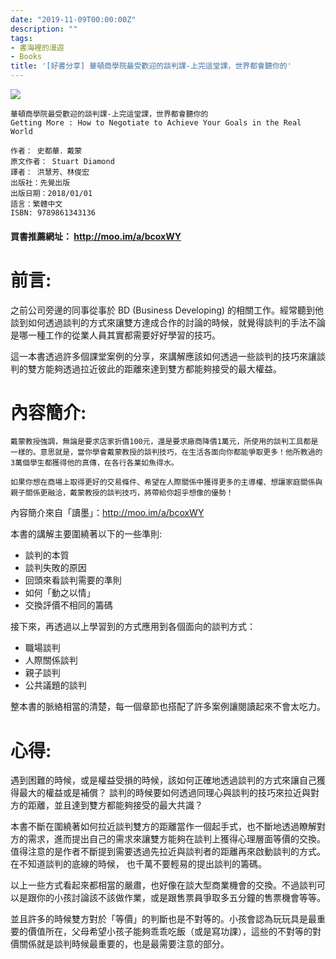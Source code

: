 ```yaml
---
date: "2019-11-09T00:00:00Z"
description: ""
tags:
- 書海裡的漫遊
- Books
title: '[好書分享] 華頓商學院最受歡迎的談判課-上完這堂課，世界都會聽你的'
---
```




![](../images/2019/1109.jpg)



```
華頓商學院最受歡迎的談判課-上完這堂課，世界都會聽你的
Getting More : How to Negotiate to Achieve Your Goals in the Real World

作者： 史都華．戴蒙  
原文作者： Stuart Diamond  
譯者： 洪慧芳、林俊宏  
出版社：先覺出版 
出版日期：2018/01/01 
語言：繁體中文 
ISBN: 9789861343136 
```

#### 買書推薦網址： http://moo.im/a/bcoxWY

# 前言:

之前公司旁邊的同事從事於 BD (Business Developing) 的相關工作。經常聽到他談到如何透過談判的方式來讓雙方達成合作的討論的時候，就覺得談判的手法不論是哪一種工作的從業人員其實都需要好好學習的技巧。

這一本書透過許多個課堂案例的分享，來講解應該如何透過一些談判的技巧來讓談判的雙方能夠透過拉近彼此的距離來達到雙方都能夠接受的最大權益。

# 內容簡介:

```
戴蒙教授強調，無論是要求店家折價100元，還是要求廠商降價1萬元，所使用的談判工具都是一樣的。意思就是，當你學會戴蒙教授的談判技巧，在生活各面向你都能爭取更多！他所教過的3萬個學生都獲得他的真傳，在各行各業如魚得水。

如果你想在商場上取得更好的交易條件、希望在人際關係中獲得更多的主導權、想讓家庭關係與親子關係更融洽，戴蒙教授的談判技巧，將帶給你超乎想像的優勢！
```

內容簡介來自「讀墨」：http://moo.im/a/bcoxWY

本書的講解主要圍繞著以下的一些準則:

- 談判的本質
- 談判失敗的原因
- 回頭來看談判需要的準則
- 如何「動之以情」
- 交換評價不相同的籌碼

接下來，再透過以上學習到的方式應用到各個面向的談判方式：

- 職場談判
- 人際關係談判
- 親子談判
- 公共議題的談判

整本書的脈絡相當的清楚，每一個章節也搭配了許多案例讓閱讀起來不會太吃力。

# 心得:

遇到困難的時候，或是權益受損的時候，該如何正確地透過談判的方式來讓自己獲得最大的權益或是補償？ 談判的時候要如何透過同理心與談判的技巧來拉近與對方的距離，並且達到雙方都能夠接受的最大共識？ 

本書不斷在圍繞著如何拉近談判雙方的距離當作一個起手式，也不斷地透過瞭解對方的需求，進而提出自己的需求來讓雙方能夠在談判上獲得心理層面等價的交換。值得注意的是作者不斷提到需要透過先拉近與談判者的距離再來啟動談判的方式。在不知道談判的底線的時候， 也千萬不要輕易的提出談判的籌碼。

以上一些方式看起來都相當的嚴肅，也好像在談大型商業機會的交換。不過談判可以是跟你的小孩討論該不該做作業，或是跟售票員爭取多五分鐘的售票機會等等。

並且許多的時候雙方對於「等價」的判斷也是不對等的。小孩會認為玩玩具是最重要的價值所在，父母希望小孩子能夠乖乖吃飯（或是寫功課），這些的不對等的對價關係就是談判時候最重要的，也是最需要注意的部分。